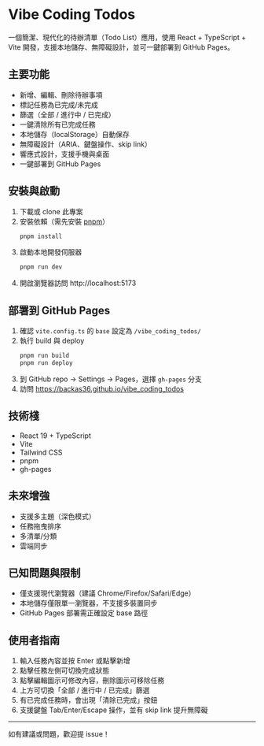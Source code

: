 # Vibe Coding Todos

一個簡潔、現代化的待辦清單（Todo List）應用，使用 React + TypeScript + Vite 開發，支援本地儲存、無障礙設計，並可一鍵部署到 GitHub Pages。

## 主要功能

- 新增、編輯、刪除待辦事項
- 標記任務為已完成/未完成
- 篩選（全部 / 進行中 / 已完成）
- 一鍵清除所有已完成任務
- 本地儲存（localStorage）自動保存
- 無障礙設計（ARIA、鍵盤操作、skip link）
- 響應式設計，支援手機與桌面
- 一鍵部署到 GitHub Pages

## 安裝與啟動

1. 下載或 clone 此專案
2. 安裝依賴（需先安裝 [pnpm](https://pnpm.io/)）
   ```bash
   pnpm install
   ```
3. 啟動本地開發伺服器
   ```bash
   pnpm run dev
   ```
4. 開啟瀏覽器訪問 http://localhost:5173

## 部署到 GitHub Pages

1. 確認 `vite.config.ts` 的 `base` 設定為 `/vibe_coding_todos/`
2. 執行 build 與 deploy
   ```bash
   pnpm run build
   pnpm run deploy
   ```
3. 到 GitHub repo → Settings → Pages，選擇 `gh-pages` 分支
4. 訪問 https://backas36.github.io/vibe_coding_todos

## 技術棧

- React 19 + TypeScript
- Vite
- Tailwind CSS
- pnpm
- gh-pages

## 未來增強

- 支援多主題（深色模式）
- 任務拖曳排序
- 多清單/分類
- 雲端同步

## 已知問題與限制

- 僅支援現代瀏覽器（建議 Chrome/Firefox/Safari/Edge）
- 本地儲存僅限單一瀏覽器，不支援多裝置同步
- GitHub Pages 部署需正確設定 base 路徑

## 使用者指南

1. 輸入任務內容並按 Enter 或點擊新增
2. 點擊任務左側可切換完成狀態
3. 點擊編輯圖示可修改內容，刪除圖示可移除任務
4. 上方可切換「全部 / 進行中 / 已完成」篩選
5. 有已完成任務時，會出現「清除已完成」按鈕
6. 支援鍵盤 Tab/Enter/Escape 操作，並有 skip link 提升無障礙

---

如有建議或問題，歡迎提 issue！
